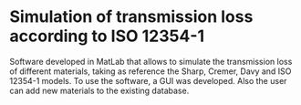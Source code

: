 # Simulation of transmission loss according to ISO 12354-1

Software developed in MatLab that allows to simulate the transmission loss of different materials, taking as reference the Sharp, Cremer, Davy and ISO 12354-1 models. To use the software, a GUI was developed. Also the user can add new materials to the existing database.

